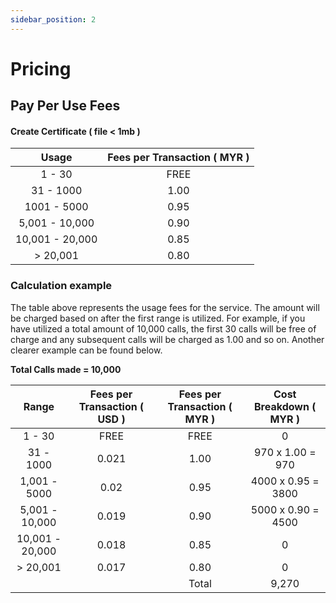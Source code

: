 ```yaml
---
sidebar_position: 2
---
```


# Pricing

[comment]: <> (## Monthly Subcription Fee)

[comment]: <> (Fixed rate of:)

[comment]: <> (# **MYR 1,000.00** )

[comment]: <> (<br/>)

## Pay Per Use Fees

#### Create Certificate ( file < 1mb )

| Usage | Fees per Transaction ( MYR ) |
| :----: | :-----------: |
| 1 - 30 | FREE |
| 31 - 1000 | 1.00 |
| 1001 - 5000 | 0.95 |
| 5,001 - 10,000 | 0.90 |
| 10,001 - 20,000 | 0.85 |
| > 20,001 | 0.80 |

### Calculation example

The table above represents the usage fees for the service. The amount will be charged based on after the first range is utilized. For example, if you have utilized a total amount of 10,000 calls, the first 30 calls will be free of charge and any subsequent calls will be charged as 1.00 and so on. Another clearer example can be found below.

**Total Calls made = 10,000**

| Range                 | Fees per Transaction ( USD ) | Fees per Transaction ( MYR ) | Cost Breakdown ( MYR )       |
| :-------------------: | :--------------------------: | :--------------------------: | :-------------------------:  |
| 1 - 30                | FREE                         | FREE                         | 0                            |
| 31 - 1000             | 0.021                        | 1.00                         | 970 x 1.00 = 970             |
| 1,001 - 5000          | 0.02                         | 0.95                         | 4000 x 0.95 = 3800           |
| 5,001 - 10,000        | 0.019                        | 0.90                         | 5000 x 0.90 = 4500           |
| 10,001 - 20,000       | 0.018                        | 0.85                         |  0                           |
| > 20,001              | 0.017                        | 0.80                         |  0                           |
|                       |                              | Total                        |  9,270                       |

<br/>


